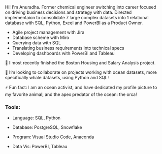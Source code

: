 Hi! I'm Anuradha. Former chemical engineer switching into career focused on driving business decisions and strategy with data. Directed implementaion to consolidate 7 large complex datasets into 1 relational database with SQL, Python, Excel and PowerBI as a Product Owner.
* Agile project management with Jira
* Database scheme with Miro
* Querying data with SQL
* Translating business requirements into technical specs
* Developing dashboards with PowerBI and Tableau

🌱 I most recently finished the Boston Housing and Salary Analysis project.

👯 I’m looking to collaborate on projects working with ocean datasets, more specifically whale datasets, using Python and SQL!

⚡ Fun fact: I am an ocean activist, and have dedicated my profile picture to my favorite animal, and the apex predator of the ocean: the orca! 

### Tools:
* Language: SQL, Python

* Database: PostgreSQL, Snowflake

* Program: Visual Studio Code, Anaconda

* Data Vis: PowerBI, Tableau
